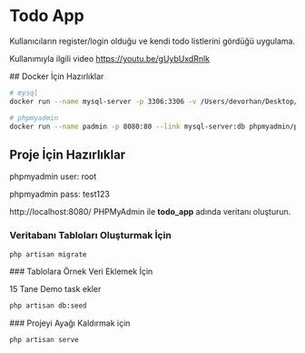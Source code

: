 # Todo App

Kullanıcıların register/login olduğu ve kendi todo listlerini gördüğü uygulama.

Kullanımıyla ilgili video https://youtu.be/gUybUxdRnlk

## Docker İçin Hazırlıklar

```bash
# mysql
docker run --name mysql-server -p 3306:3306 -v /Users/devorhan/Desktop/my:/etc/mysql/conf.d -e MYSQL_ROOT_PASSWORD=test123 -d mysql

# phpmyadmin
docker run --name padmin -p 8080:80 --link mysql-server:db phpmyadmin/phpmyadmin
```

## Proje İçin Hazırlıklar

phpmyadmin user: root

phpmyadmin pass: test123

http://localhost:8080/ PHPMyAdmin ile **todo_app** adında veritanı oluşturun.

### Veritabanı Tabloları Oluşturmak İçin

```bash
php artisan migrate
```

### Tablolara Örnek Veri Eklemek İçin

15 Tane Demo task ekler

```bash
php artisan db:seed
```

### Projeyi Ayağı Kaldırmak için

```bash
php artisan serve
```

